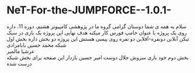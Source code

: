 # NeT-For-the-JUMPFORCE--1.0.1-
سلام به همه ی شما دوستان گرامی
گروه ما در پژوهشی کامپیوتر هشتم، دوره 11، داره روی یک پروژه با عنوان جامپ فورس کار میکنه 
هدف نهایی این پروژه یک بازی در سبک تیکن آنلاین دونفره-آفلاین دو نفره روی پیسی هستش
این پروژه دو بخش داره
بخش اول شبکه 
        محمد حسین بابامرادی   
        عرشیا مالمیر  
بخش دوم خود بازی
        سروش جلال دوست
        امیر حسین بازدار
این صفحه برای بخش شبکه درست شده

